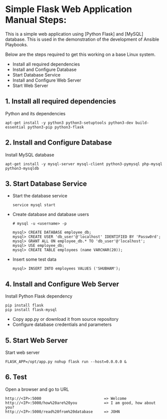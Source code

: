 # Simple Flask Web Application Manual Steps:

This is a simple web application using [Python Flask] and [MySQL] database. 
This is used in the demonstration of the development of Ansible Playbooks.
  
  Below are the steps required to get this working on a base Linux system.
  
  - Install all required dependencies
  - Install and Configure Database
  - Start Database Service
  - Install and Configure Web Server
  - Start Web Server
   
## 1. Install all required dependencies
  
  Python and its dependencies

    apt-get install -y python3 python3-setuptools python3-dev build-essential python3-pip python3-flask

   
## 2. Install and Configure Database
    
 Install MySQL database
    
    apt-get install -y mysql-server mysql-client python3-pymysql php-mysql python3-mysqldb

## 3. Start Database Service
  - Start the database service
    
        service mysql start

  - Create database and database users
        
        # mysql -u <username> -p
        
        mysql> CREATE DATABASE employee_db;
        mysql> CREATE USER 'db_user'@'localhost' IDENTIFIED BY 'Passw0rd';    
        mysql> GRANT ALL ON employee_db.* TO 'db_user'@'localhost';
        mysql> USE employee_db;
        mysql> CREATE TABLE employees (name VARCHAR(20));
        
  - Insert some test data
        
        mysql> INSERT INTO employees VALUES ('SHUBHAM');
    
## 4. Install and Configure Web Server

Install Python Flask dependency

    pip install flask
    pip install flask-mysql

- Copy app.py or download it from source repository
- Configure database credentials and parameters 

## 5. Start Web Server

Start web server

    FLASK_APP=/opt/app.py nohup flask run --host=0.0.0.0 &
    
## 6. Test

Open a browser and go to URL

    http://<IP>:5000                            => Welcome
    http://<IP>:5000/how%20are%20you            => I am good, how about you?
    http://<IP>:5000/read%20from%20database     => JOHN
